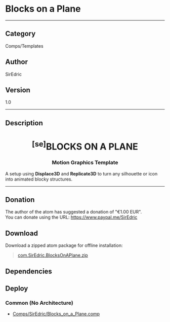 # Blocks on a Plane
___

## Category
Comps/Templates

## Author
SirEdric

## Version
1.0

___

## Description
<h1 align="center"><sup>&#91;se&#93;</sup>BLOCKS ON A PLANE</h1>

<h3 align="center"> Motion Graphics Template</h3>

<p>A setup using <b>Displace3D</b> and <b>Replicate3D</b> to turn any silhouette or icon into animated blocky structures.</p>

___

## Donation
The author of the atom has suggested a donation of "€1.00 EUR".  
You can donate using the URL: <a href="https://www.paypal.me/SirEdric">https://www.paypal.me/SirEdric</a>

## Download

Download a zipped atom package for offline installation:
> [com.SirEdric.BlocksOnAPlane.zip](https://gitlab.com/WeSuckLess/Reactor/-/archive/master/Reactor-master.zip?path=Atoms/com.SirEdric.BlocksOnAPlane)  

## Dependencies

## Deploy

### Common (No Architecture)

<ul>
<li><a href="https://gitlab.com/WeSuckLess/Reactor/-/blob/master/Atoms/com.SirEdric.BlocksOnAPlane/Comps/SirEdric/Blocks_on_a_Plane.comp?ref_type=heads">Comps/SirEdric/Blocks_on_a_Plane.comp</a></li>
</ul>
